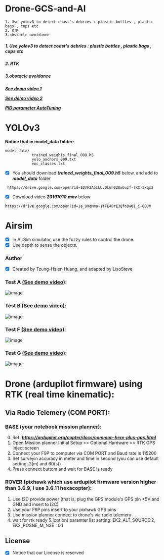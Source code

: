 # Drone-GCS-and-AI
```
1. Use yolov3 to detect coast's debries : plastic bottles , plastic bags , caps etc
2. RTK
3.obstacle avoidance
```
##### 1. Use yolov3 to detect coast's debries : plastic bottles , plastic bags , caps etc
##### 2. RTK
##### 3.obstacle avoidance

***[See demo video 1](https://drive.google.com/open?id=1H6hfDKPacrxpqa3XGIi3flVTbuDY8Ano)***

***[See demo video 2](https://drive.google.com/open?id=1Lma_kVY98y7Zlkeo5f46-ZTPgNvyxGDc)***

***[PID parameter AutoTuning](https://drive.google.com/open?id=12vV1WJXvEIu-ZyxeH2k5318cdNbjx9j2)***


# YOLOv3

**Notice that in model_data folder:**

```
model_data/
            trained_weights_final_009.h5
            yolo_anchors_009.txt
            voc_classes.txt 
```

- [x] You should download ***trained_weights_final_009.h5*** below, and add to ***model_data*** folder
```
 https://drive.google.com/open?id=1QVF2AbILUvDLGh02Uwbuzf-lKC-3xqI2
```
 
- [x] Download video ***20191010.mov*** below
```bush
https://drive.google.com/open?id=1a_9UqMma-1tFE4DrE3QfoBw81_i-6OJM
```

# Airsim
- [x] In AirSim simulator, use the fuzzy rules to control the drone.
- [x] Use depth to sense the objects.

### Author
- [x] Created by Tzung-Hsien Huang, and adapted by LisoSteve
### Test A [ (See demo video)](https://drive.google.com/open?id=1oGbn28wQA_o-EyqqzDqoxLLuQZKde3WK):

![image](https://github.com/LiaoSteve/Drone-GCS-and-AI/blob/django_app/airsim/ForAirSim/Data_gif_A.gif)

### Test B [ (See demo video)](https://drive.google.com/open?id=1G7rWvAg8GuQ7e9GqmgrFNUia2IaKj6rS):

![image](https://github.com/LiaoSteve/Drone-GCS-and-AI/blob/django_app/airsim/ForAirSim/Data_gif_B.gif)

### Test F [ (See demo video)](https://drive.google.com/open?id=1KNb6ggzH0gUVQc07_ZdVgUQq8zr_T9sn):

![image](https://github.com/LiaoSteve/Drone-GCS-and-AI/blob/django_app/airsim/ForAirSim/Data_gif_F.gif)

### Test G [ (See demo video)](https://drive.google.com/open?id=1Bwu4uhnbphOmDBdiDrkOj26QjXSGpqfg):

![image](https://github.com/LiaoSteve/Drone-GCS-and-AI/blob/django_app/airsim/ForAirSim/Data_gif_G.gif)


# Drone (ardupilot firmware) using RTK (real time kinematic):
## Via Radio Telemery (COM PORT):
### BASE (your notebook mission planner):
0. Ref: ***https://ardupilot.org/copter/docs/common-here-plus-gps.html***
1. Open Mission planner Initial Setup >> Optional Hardware >> RTK GPS Inject screen
2. Connect your F9P to computer via COM PORT and Baud rate is 115200
3. Set surveyin accuracy in meter and time in second (you can use default setting: 2(m) and 60(s)) 
4. Press connect buttom and wait for BASE is ready

### ROVER (pixhawk which use ardupilot firmware version higher than 3.6.9, i use 3.6.11 hexacopter):
1. Use I2C provide power (that is, plug the GPS module's GPS pin +5V and GND and insert to I2C)
2. Use your F9P pins insert to your pixhawk GPS pins
3. Use mission planner connect to drone's via radio telemery
4. wait for rtk ready
5.(option) paramter list setting: EK2_ALT_SOURCE:2, EK2_POSNE_M_NSE : 0.1

## License 

- [x] Notice that our License is reserved








